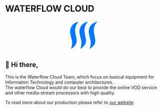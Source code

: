 # WATERFLOW CLOUD

<div align="center">
<img height="100px" width="100px" src="logo.svg"/>
</div>

## 👋 Hi there,

This is the Waterflow Cloud Team, which focus on basical equipment for Information Technology and computer architectures.  \
The waterflow Cloud would do our best to provide the online VOD service and other media-stream processors with high quality.

To read more about our production please refer to [our website](https://waterflow.cloud)
